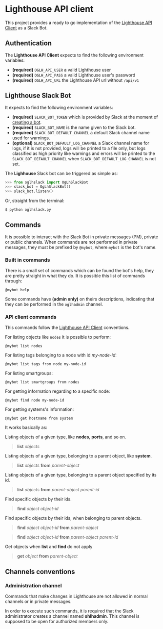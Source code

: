 # Lighthouse API client

This project provides a ready to go implementation of the [Lighthouse API Client](https://github.com/thiagolcmelo/oglhclient) as a Slack Bot.

## Authentication

The **Lighthouse API Client** expects to find the following environment variables:

- **(required)** `OGLH_API_USER` a valid Lighthouse user
- **(required)** `OGLH_API_PASS` a valid Lighthouse user's password
- **(required)** `OGLH_API_URL` the Lighthouse API url without `/api/v1`

## Lighthouse Slack Bot

It expects to find the following environment variables:

- **(required)** `SLACK_BOT_TOKEN` which is provided by Slack at the moment of [creating a bot](https://api.slack.com/bot-users).
- **(required)** `SLACK_BOT_NAME` is the name given to the Slack bot.
- **(required)** `SLACK_BOT_DEFAULT_CHANNEL` a default Slack channel name used for warnings.
- **(optional)** `SLACK_BOT_DEFAULT_LOG_CHANNEL` a Slack channel name for logs, if it is not provided, logs will be printed to a file only, but logs classified as high priority like warnings and errors will be printed to the `SLACK_BOT_DEFAULT_CHANNEL` when `SLACK_BOT_DEFAULT_LOG_CHANNEL` is not set.

The **Lighhouse** Slack bot can be triggered as simple as:

```python
>>> from oglhslack import OgLhSlackBot
>>> slack_bot = OgLhSlackBot()
>>> slack_bot.listen()
```

Or, straight from the terminal:

```bash
$ python oglhslack.py
```

## Commands

It is possible to interact with the Slack Bot in private messages (PM), private or public channels. When commands are not performed in private messages, they must be prefixed by `@mybot`, where `mybot` is the bot's name.

### Built in commands

There is a small set of commands which can be found the bot's help, they are pretty straight in what they do. It is possible this list of commands through:

```
@mybot help
```

Some commands have **(admin only)** on theirs descriptions, indicating that they can be performed in the `oglhadmin` channel.

### API client commands

This commands follow the [Lighthouse API Client](https://github.com/thiagolcmelo/oglhclient) conventions.

For listing objects like `nodes` it is possible to perform:

```
@mybot list nodes
```

For listing tags belonging to a node with id *my-node-id*:

```
@mybot list tags from node my-node-id
```

For listing smartgroups:

```
@mybot list smartgroups from nodes
```

For getting information regarding to a specific node:

```
@mybot find node my-node-id
```

For getting systems's information:

```
@mybot get hostname from system
```

It works basically as:

Listing objects of a given type, like **nodes**, **ports**, and so on.
> **list** *objects*

Listing objects of a given type, belonging to a parent object, like **system**.
> **list** *objects* **from** *parent-object*

Listing objects of a given type, belonging to a parent object specified by its id.
> **list** *objects* **from** *parent-object* *parent-id*

Find specific objects by their ids.
> **find** *object* *object-id*

Find specific objects by their ids, when belonging to parent objects.
> **find** *object* *object-id* **from** *parent-object*

> **find** *object* *object-id* **from** *parent-object* *parent-id*

Get objects when **list** and **find** do not apply
> **get** *object* **from** *parent-object*

## Channels conventions

### Administration channel

Commands that make changes in Lighthouse are not allowed in normal channels or in private messages.

In order to execute such commands, it is required that the Slack administrator creates a channel named **ohlhadmin**. This channel is supposed to be open for authorized members only.
